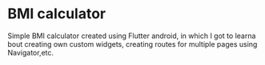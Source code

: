 # BMI calculator

Simple BMI calculator created using Flutter android, in which I got to learna bout creating own custom widgets, creating routes for multiple pages using Navigator,etc.

